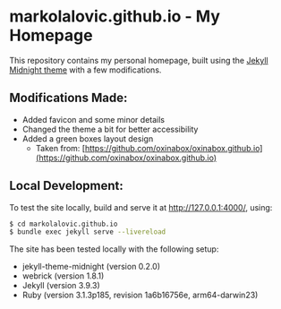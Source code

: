 # markolalovic.github.io - My Homepage

This repository contains my personal homepage, built using the [Jekyll Midnight theme](https://github.com/pages-themes/midnight) with a few modifications.

## Modifications Made:

* Added favicon and some minor details
* Changed the theme a bit for better accessibility
* Added a green boxes layout design
	* Taken from: [https://github.com/oxinabox/oxinabox.github.io](https://github.com/oxinabox/oxinabox.github.io)

## Local Development:

To test the site locally, build and serve it at http://127.0.0.1:4000/, using:

```bash
$ cd markolalovic.github.io
$ bundle exec jekyll serve --livereload
```

The site has been tested locally with the following setup:

* jekyll-theme-midnight (version 0.2.0)
* webrick (version 1.8.1)
* Jekyll (version 3.9.3)
* Ruby (version 3.1.3p185, revision 1a6b16756e, arm64-darwin23)